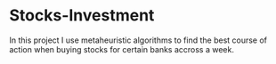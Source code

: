# Stocks-Investment
In this project I use metaheuristic algorithms to find the best course of action when buying stocks for certain banks accross a week.
